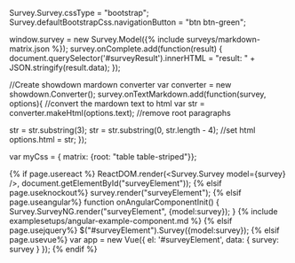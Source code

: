 Survey.Survey.cssType = "bootstrap";
Survey.defaultBootstrapCss.navigationButton = "btn btn-green";

window.survey = new Survey.Model({% include surveys/markdown-matrix.json %});
survey.onComplete.add(function(result) {
	document.querySelector('#surveyResult').innerHTML = "result: " + JSON.stringify(result.data);
});

//Create showdown mardown converter
var converter = new showdown.Converter();
survey.onTextMarkdown.add(function(survey, options){
    //convert the mardown text to html
    var str = converter.makeHtml(options.text);
    //remove root paragraphs <p></p>
    str = str.substring(3);
    str = str.substring(0, str.length - 4);
    //set html
    options.html = str;
});

var myCss = { matrix: {root: "table table-striped"}};

{% if page.usereact %}
ReactDOM.render(<Survey.Survey model={survey} />, document.getElementById("surveyElement"));
{% elsif page.useknockout%}
survey.render("surveyElement");
{% elsif page.useangular%}
function onAngularComponentInit() {
    Survey.SurveyNG.render("surveyElement", {model:survey});
}
{% include examplesetups/angular-example-component.md %}
{% elsif page.usejquery%}
$("#surveyElement").Survey({model:survey});
{% elsif page.usevue%}
var app = new Vue({
    el: '#surveyElement',
    data: {
        survey: survey
    }
});
{% endif %}